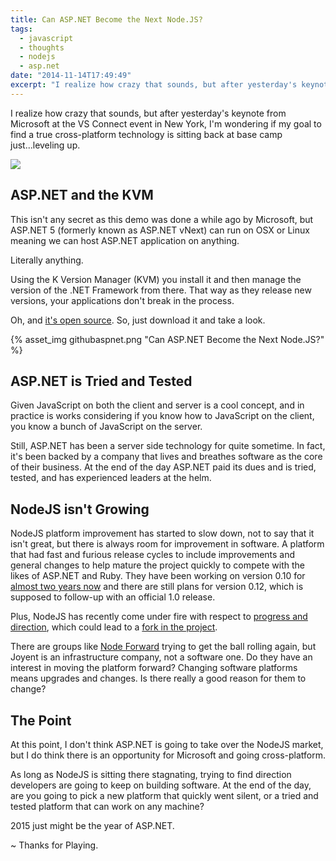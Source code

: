 ```yaml
---
title: Can ASP.NET Become the Next Node.JS?
tags:
  - javascript
  - thoughts
  - nodejs
  - asp.net
date: "2014-11-14T17:49:49"
excerpt: "I realize how crazy that sounds, but after yesterday's keynote from Microsoft at the VS Connect event in New York, I'm wondering if my goal to find a true cross-platform technology is sitting back at base camp just...leveling up."
---
```


[1]: aspnetthenewnodejs.png

I realize how crazy that sounds, but after yesterday's keynote from Microsoft at the VS Connect event in New York, I'm wondering if my goal to find a true cross-platform technology is sitting back at base camp just...leveling up.

![][1]

## ASP.NET and the KVM

This isn't any secret as this demo was done a while ago by Microsoft, but ASP.NET 5 (formerly known as ASP.NET vNext) can run on OSX or Linux meaning we can host ASP.NET application on anything.

Literally anything.

Using the K Version Manager (KVM) you install it and then manage the version of the .NET Framework from there. That way as they release new versions, your applications don't break in the process.

Oh, and [it's open source](https://github.com/aspnet/home). So, just download it and take a look.

{% asset_img githubaspnet.png "Can ASP.NET Become the Next Node.JS?" %}

## ASP.NET is Tried and Tested

Given JavaScript on both the client and server is a cool concept, and in practice is works considering if you know how to JavaScript on the client, you know a bunch of JavaScript on the server.

Still, ASP.NET has been a server side technology for quite sometime. In fact, it's been backed by a company that lives and breathes software as the core of their business. At the end of the day ASP.NET paid its dues and is tried, tested, and has experienced leaders at the helm.

## NodeJS isn't Growing

NodeJS platform improvement has started to slow down, not to say that it isn't great, but there is always room for improvement in software. A platform that had fast and furious release cycles to include improvements and general changes to help mature the project quickly to compete with the likes of ASP.NET and Ruby. They have been working on version 0.10 for [almost two years now](http://blog.nodejs.org/2013/03/11/node-v0-10-0-stable/) and there are still plans for version 0.12, which is supposed to follow-up with an official 1.0 release.

Plus, NodeJS has recently come under fire with respect to [progress and direction](http://readwrite.com/2014/11/12/node-js-joyent-possible-fork-schism), which could lead to a [fork in the project](http://dtrejo.com/why-is-node-being-forked.html). 

There are groups like [Node Forward](http://nodeforward.org/) trying to get the ball rolling again, but Joyent is an infrastructure company, not a software one. Do they have an interest in moving the platform forward? Changing software platforms means upgrades and changes. Is there really a good reason for them to change?

## The Point

At this point, I don't think ASP.NET is going to take over the NodeJS market, but I do think there is an opportunity for Microsoft and going cross-platform.

As long as NodeJS is sitting there stagnating, trying to find direction developers are going to keep on building software. At the end of the day, are you going to pick a new platform that quickly went silent, or a tried and tested platform that can work on any machine?

2015 just might be the year of ASP.NET.

~ Thanks for Playing.